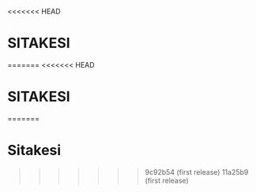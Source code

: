 <<<<<<< HEAD
# SITAKESI
=======
<<<<<<< HEAD
# SITAKESI
=======
# Sitakesi
>>>>>>> 9c92b54 (first release)
>>>>>>> 11a25b9 (first release)
